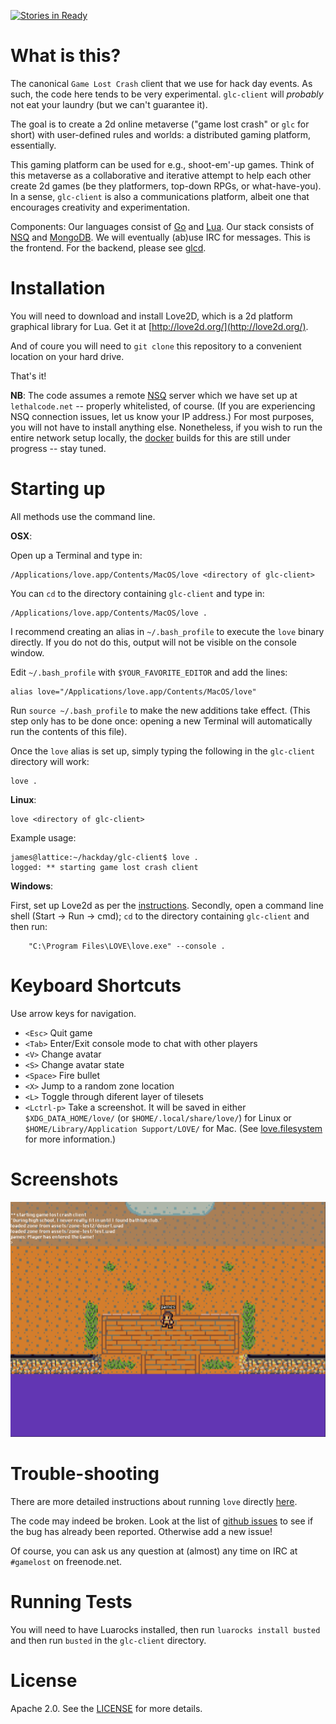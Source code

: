 [![Stories in Ready](https://badge.waffle.io/gamelost/glc-client.png?label=ready&title=Ready)](https://waffle.io/gamelost/glc-client)

What is this?
=============

The canonical `Game Lost Crash` client that we use for hack day events. As such, the code here tends to be very experimental. `glc-client` will *probably* not eat your laundry (but we can't guarantee it).

The goal is to create a 2d online metaverse ("game lost crash" or `glc` for short) with user-defined rules and worlds: a distributed gaming platform, essentially.

This gaming platform can be used for e.g., shoot-em'-up games. Think of this metaverse as a collaborative and iterative attempt to help each other create 2d games (be they platformers, top-down RPGs, or what-have-you). In a sense, `glc-client` is also a communications platform, albeit one that encourages creativity and experimentation.

Components: Our languages consist of [Go](http://golang.org/) and [Lua](http://www.lua.org/). Our stack consists of [NSQ](https://github.com/bitly/nsq) and [MongoDB](http://www.mongodb.org/). We will eventually (ab)use IRC for messages. This is the frontend. For the backend, please see [glcd](https://github.com/gamelost/glcd).

Installation
============

You will need to download and install Love2D, which is a 2d platform graphical library for Lua. Get it at [http://love2d.org/](http://love2d.org/).

And of coure you will need to `git clone` this repository to a convenient location on your hard drive.

That's it!

__NB__: The code assumes a remote [NSQ](https://github.com/bitly/nsq) server which we have set up at `lethalcode.net` -- properly whitelisted, of course. (If you are experiencing NSQ connection issues, let us know your IP address.) For most purposes, you will not have to install anything else. Nonetheless, if you wish to run the entire network setup locally, the [docker](https://www.docker.com/) builds for this are still under progress -- stay tuned.

Starting up
===========

All methods use the command line.

__OSX__:

Open up a Terminal and type in:

	/Applications/love.app/Contents/MacOS/love <directory of glc-client>

You can `cd` to the directory containing `glc-client` and type in:

	/Applications/love.app/Contents/MacOS/love .

I recommend creating an alias in `~/.bash_profile` to execute the `love` binary directly. If you do not do this, output will not be visible on the console window.

Edit `~/.bash_profile` with `$YOUR_FAVORITE_EDITOR` and add the lines:

	alias love="/Applications/love.app/Contents/MacOS/love"

Run `source ~/.bash_profile` to make the new additions take effect. (This step only has to be done once: opening a new Terminal will automatically run the contents of this file).

Once the `love` alias is set up, simply typing the following in the `glc-client` directory will work:

	love .

__Linux__:

	love <directory of glc-client>

Example usage:

	james@lattice:~/hackday/glc-client$ love .
	logged:	** starting game lost crash client

__Windows__:

First, set up Love2d as per the [instructions](http://love2d.org/wiki/Getting_Started). Secondly, open a command line shell (Start -> Run -> cmd); `cd` to the directory containing `glc-client` and then run:

        "C:\Program Files\LOVE\love.exe" --console .

Keyboard Shortcuts
==================

Use arrow keys for navigation.

* `<Esc>` Quit game
* `<Tab>` Enter/Exit console mode to chat with other players
* `<V>` Change avatar
* `<S>` Change avatar state
* `<Space>` Fire bullet
* `<X>` Jump to a random zone location
* `<L>` Toggle through diferent layer of tilesets
* `<Lctrl-p>` Take a screenshot. It will be saved in either
  `$XDG_DATA_HOME/love/` (or `$HOME/.local/share/love/`) for Linux or
  `$HOME/Library/Application Support/LOVE/` for Mac. (See
  [love.filesystem](http://love2d.org/wiki/love.filesystem) for more
  information.)

Screenshots
===========

![obligatory screenshot](assets/screenshots/screenshot-1.png)

Trouble-shooting
================

There are more detailed instructions about running `love` directly [here](http://love2d.org/wiki/Getting_Started).

The code may indeed be broken. Look at the list of [github issues](https://github.com/gamelost/glc-client/issues) to see if the bug has already been reported. Otherwise add a new issue!

Of course, you can ask us any question at (almost) any time on IRC at `#gamelost` on freenode.net.

Running Tests
=============

You will need to have Luarocks installed, then run `luarocks install busted`
and then run `busted` in the `glc-client` directory.

License
=======

Apache 2.0. See the [LICENSE](LICENSE) for more details.
